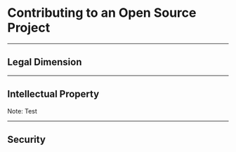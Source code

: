 # Contributing to an Open Source Project

---

## Legal Dimension

------

## Intellectual Property

Note:
Test

------

## Security
